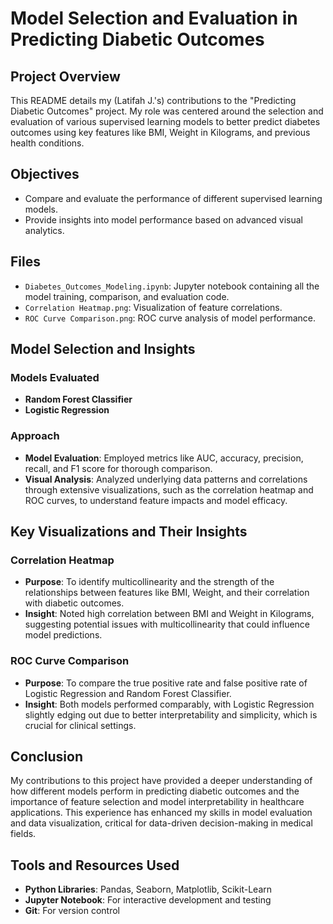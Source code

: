 # Model Selection and Evaluation in Predicting Diabetic Outcomes

## Project Overview
This README details my (Latifah J.'s) contributions to the "Predicting Diabetic Outcomes" project. My role was centered around the selection and evaluation of various supervised learning models to better predict diabetes outcomes using key features like BMI, Weight in Kilograms, and previous health conditions.

## Objectives
- Compare and evaluate the performance of different supervised learning models.
- Provide insights into model performance based on advanced visual analytics.

## Files
- `Diabetes_Outcomes_Modeling.ipynb`: Jupyter notebook containing all the model training, comparison, and evaluation code.
- `Correlation Heatmap.png`: Visualization of feature correlations.
- `ROC Curve Comparison.png`: ROC curve analysis of model performance.

## Model Selection and Insights

### Models Evaluated
- **Random Forest Classifier**
- **Logistic Regression**

### Approach
- **Model Evaluation**: Employed metrics like AUC, accuracy, precision, recall, and F1 score for thorough comparison.
- **Visual Analysis**: Analyzed underlying data patterns and correlations through extensive visualizations, such as the correlation heatmap and ROC curves, to understand feature impacts and model efficacy.

## Key Visualizations and Their Insights

### Correlation Heatmap
- **Purpose**: To identify multicollinearity and the strength of the relationships between features like BMI, Weight, and their correlation with diabetic outcomes.
- **Insight**: Noted high correlation between BMI and Weight in Kilograms, suggesting potential issues with multicollinearity that could influence model predictions.

### ROC Curve Comparison
- **Purpose**: To compare the true positive rate and false positive rate of Logistic Regression and Random Forest Classifier.
- **Insight**: Both models performed comparably, with Logistic Regression slightly edging out due to better interpretability and simplicity, which is crucial for clinical settings.

## Conclusion
My contributions to this project have provided a deeper understanding of how different models perform in predicting diabetic outcomes and the importance of feature selection and model interpretability in healthcare applications. This experience has enhanced my skills in model evaluation and data visualization, critical for data-driven decision-making in medical fields.

## Tools and Resources Used
- **Python Libraries**: Pandas, Seaborn, Matplotlib, Scikit-Learn
- **Jupyter Notebook**: For interactive development and testing
- **Git**: For version control
